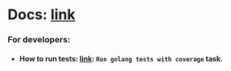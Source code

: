 # Docs: [link](https://docs.roadrunner.dev/queues-and-jobs/overview-queues)

### For developers:
- #### How to run tests: [link](.github/workflows/linux.yml): `Run golang tests with coverage` task.